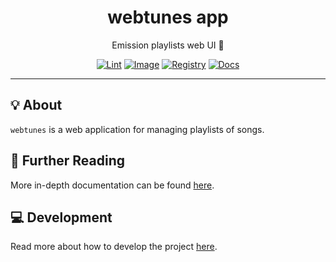 <h1 align="center">webtunes app</h1>

<div align="center">

Emission playlists web UI 💽

[![Lint](https://github.com/radio-aktywne/app-webtunes/actions/workflows/lint.yaml/badge.svg)](https://github.com/radio-aktywne/app-webtunes/actions/workflows/lint.yaml)
[![Image](https://github.com/radio-aktywne/app-webtunes/actions/workflows/image.yaml/badge.svg)](https://github.com/radio-aktywne/app-webtunes/actions/workflows/image.yaml)
[![Registry](https://github.com/radio-aktywne/app-webtunes/actions/workflows/registry.yaml/badge.svg)](https://github.com/radio-aktywne/app-webtunes/actions/workflows/registry.yaml)
[![Docs](https://github.com/radio-aktywne/app-webtunes/actions/workflows/docs.yaml/badge.svg)](https://github.com/radio-aktywne/app-webtunes/actions/workflows/docs.yaml)

</div>

---

## 💡 About

`webtunes` is a web application for managing playlists of songs.

## 📄 Further Reading

More in-depth documentation can be found
[here](https://radio-aktywne.github.io/app-webtunes).

## 💻 Development

Read more about how to develop the project
[here](https://github.com/radio-aktywne/app-webtunes/blob/main/CONTRIBUTING.md).
